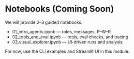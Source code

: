 # Notebooks (Coming Soon)

We will provide 2–3 guided notebooks:

- 01_intro_agents.ipynb — roles, messages, P–W–R
- 02_tools_and_eval.ipynb — tools, eval checks, and tracing
- 03_visual_explorer.ipynb — UI-driven runs and analysis

For now, use the CLI examples and Streamlit UI in this module.